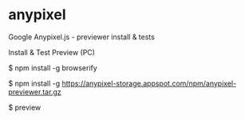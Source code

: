 # anypixel
Google Anypixel.js - previewer install &amp; tests

Install & Test Preview (PC)

  $ npm install -g browserify
  
  $ npm install -g https://anypixel-storage.appspot.com/npm/anypixel-previewer.tar.gz

  $ preview
 
